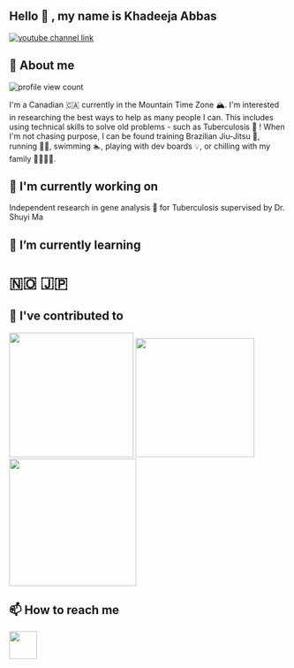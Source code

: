 ## Hello 👋 , my name is Khadeeja Abbas

[![youtube channel link](https://img.shields.io/badge/YouTube-FF0000?style=for-the-badge&logo=youtube&logoColor=white)](https://www.youtube.com/@KhadeejaAbbasw)

## 🍓 About me

![profile view count](https://komarev.com/ghpvc/?username=KhadeejaAbbas)

I'm a Canadian 🇨🇦 currently in the Mountain Time Zone 🏔. I'm interested in researching the best ways to help as many people I can. This includes using technical skills to solve old problems - such as Tuberculosis 🧬 ! When I'm not chasing purpose, I can be found training Brazilian Jiu-Jitsu 🥋, running 🏃‍♂️, swimming 🏊, playing with dev boards 💡, or chilling with my family 👨‍👩‍👧‍👦. 
## 🔭 I'm currently working on

Independent research in gene analysis 🧬 for Tuberculosis supervised by Dr. Shuyi Ma 

## 🌱 I’m currently learning
# 🇳🇴 🇯🇵


## 🔨 I've contributed to
[<img src="https://encrypted-tbn0.gstatic.com/images?q=tbn:ANd9GcTVZvUhN_xJ-QxFSd-Zi2gaU71OA113vXs4hQ&s" height="225px">](https://github.com/KhadeejaAbbas/razor_sam3u2)
[<img src="https://cdn-icons-png.flaticon.com/512/1788/1788637.png" height="215px">]((https://github.com/KhadeejaAbbas/CalgaryHacks2024))
[<img src="https://static.vecteezy.com/system/resources/previews/011/003/366/original/cute-travel-icon-free-png.png" height="230px">](https://github.com/KhadeejaAbbas/CalgaryHacks2023)




## 📫 How to reach me


[<img src="https://i.pinimg.com/564x/9f/0c/1f/9f0c1f75b46449d96ce3547556e5ae70.jpg" height="50px">](mailto:khadeejaabbas58@gmail.com)
